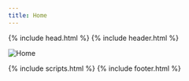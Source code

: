 ```yaml
---
title: Home
---
```


{% include head.html %} 
{% include header.html %}

![Home](/assets/img/home_img.png)

{% include scripts.html %}
{% include footer.html %}